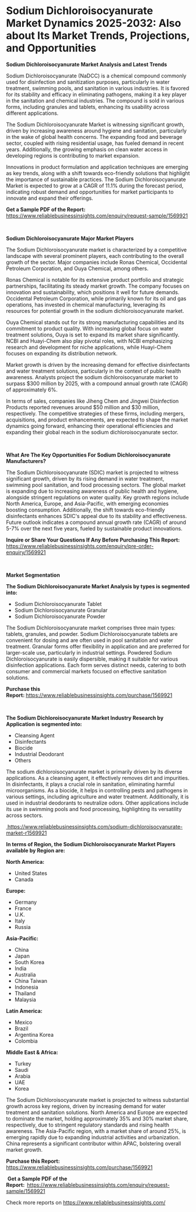 <p><h1>Sodium Dichloroisocyanurate Market Dynamics 2025-2032: Also about Its Market Trends, Projections, and Opportunities</h1></p><p><strong>Sodium Dichloroisocyanurate Market Analysis and Latest Trends</strong></p>
<p><p>Sodium Dichloroisocyanurate (NaDCC) is a chemical compound commonly used for disinfection and sanitization purposes, particularly in water treatment, swimming pools, and sanitation in various industries. It is favored for its stability and efficacy in eliminating pathogens, making it a key player in the sanitation and chemical industries. The compound is sold in various forms, including granules and tablets, enhancing its usability across different applications.</p><p>The Sodium Dichloroisocyanurate Market is witnessing significant growth, driven by increasing awareness around hygiene and sanitation, particularly in the wake of global health concerns. The expanding food and beverage sector, coupled with rising residential usage, has fueled demand in recent years. Additionally, the growing emphasis on clean water access in developing regions is contributing to market expansion.</p><p>Innovations in product formulation and application techniques are emerging as key trends, along with a shift towards eco-friendly solutions that highlight the importance of sustainable practices. The Sodium Dichloroisocyanurate Market is expected to grow at a CAGR of 11.1% during the forecast period, indicating robust demand and opportunities for market participants to innovate and expand their offerings.</p></p>
<p><strong>Get a Sample PDF of the Report:&nbsp;</strong> <a href="https://www.reliablebusinessinsights.com/enquiry/request-sample/1569921?utm_campaign=2811&utm_medium=2&utm_source=Github&utm_content=ia&utm_term=01042025&utm_id=sodium-dichloroisocyanurate">https://www.reliablebusinessinsights.com/enquiry/request-sample/1569921</a></p>
<p>&nbsp;</p>
<p><strong>Sodium Dichloroisocyanurate Major Market Players</strong></p>
<p><p>The Sodium Dichloroisocyanurate market is characterized by a competitive landscape with several prominent players, each contributing to the overall growth of the sector. Major companies include Ronas Chemical, Occidental Petroleum Corporation, and Ouya Chemical, among others.</p><p>Ronas Chemical is notable for its extensive product portfolio and strategic partnerships, facilitating its steady market growth. The company focuses on innovation and sustainability, which positions it well for future demands. Occidental Petroleum Corporation, while primarily known for its oil and gas operations, has invested in chemical manufacturing, leveraging its resources for potential growth in the sodium dichloroisocyanurate market.</p><p>Ouya Chemical stands out for its strong manufacturing capabilities and its commitment to product quality. With increasing global focus on water treatment solutions, Ouya is set to expand its market share significantly. NCBI and Huayi-Chem also play pivotal roles, with NCBI emphasizing research and development for niche applications, while Huayi-Chem focuses on expanding its distribution network.</p><p>Market growth is driven by the increasing demand for effective disinfectants and water treatment solutions, particularly in the context of public health awareness. Analysts project the sodium dichloroisocyanurate market to surpass $300 million by 2025, with a compound annual growth rate (CAGR) of approximately 6%.</p><p>In terms of sales, companies like Jiheng Chem and Jingwei Disinfection Products reported revenues around $50 million and $30 million, respectively. The competitive strategies of these firms, including mergers, acquisitions, and product enhancements, are expected to shape the market dynamics going forward, enhancing their operational efficiencies and expanding their global reach in the sodium dichloroisocyanurate sector.</p></p>
<p>&nbsp;</p>
<p><strong>What Are The Key Opportunities For Sodium Dichloroisocyanurate Manufacturers?</strong></p>
<p><p>The Sodium Dichloroisocyanurate (SDIC) market is projected to witness significant growth, driven by its rising demand in water treatment, swimming pool sanitation, and food processing sectors. The global market is expanding due to increasing awareness of public health and hygiene, alongside stringent regulations on water quality. Key growth regions include North America, Europe, and Asia-Pacific, with emerging economies boosting consumption. Additionally, the shift towards eco-friendly disinfectants enhances SDIC's appeal due to its stability and effectiveness. Future outlook indicates a compound annual growth rate (CAGR) of around 5-7% over the next five years, fueled by sustainable product innovations.</p></p>
<p><strong>Inquire or Share Your Questions If Any Before Purchasing This Report:</strong> <a href="https://www.reliablebusinessinsights.com/enquiry/pre-order-enquiry/1569921?utm_campaign=2811&utm_medium=2&utm_source=Github&utm_content=ia&utm_term=01042025&utm_id=sodium-dichloroisocyanurate">https://www.reliablebusinessinsights.com/enquiry/pre-order-enquiry/1569921</a></p>
<p>&nbsp;</p>
<p><strong>Market Segmentation</strong></p>
<p><strong>The Sodium Dichloroisocyanurate Market Analysis by types is segmented into:</strong></p>
<p><ul><li>Sodium Dichloroisocyanurate Tablet</li><li>Sodium Dichloroisocyanurate Granular</li><li>Sodium Dichloroisocyanurate Powder</li></ul></p>
<p><p>The Sodium Dichloroisocyanurate market comprises three main types: tablets, granules, and powder. Sodium Dichloroisocyanurate tablets are convenient for dosing and are often used in pool sanitation and water treatment. Granular forms offer flexibility in application and are preferred for larger-scale use, particularly in industrial settings. Powdered Sodium Dichloroisocyanurate is easily dispersible, making it suitable for various disinfection applications. Each form serves distinct needs, catering to both consumer and commercial markets focused on effective sanitation solutions.</p></p>
<p><strong>Purchase this Report:&nbsp;</strong><a href="https://www.reliablebusinessinsights.com/purchase/1569921?utm_campaign=2811&utm_medium=2&utm_source=Github&utm_content=ia&utm_term=01042025&utm_id=sodium-dichloroisocyanurate">https://www.reliablebusinessinsights.com/purchase/1569921</a></p>
<p>&nbsp;</p>
<p><strong>The Sodium Dichloroisocyanurate Market Industry Research by Application is segmented into:</strong></p>
<p><ul><li>Cleansing Agent</li><li>Disinfectants</li><li>Biocide</li><li>Industrial Deodorant</li><li>Others</li></ul></p>
<p><p>The sodium dichloroisocyanurate market is primarily driven by its diverse applications. As a cleansing agent, it effectively removes dirt and impurities. In disinfectants, it plays a crucial role in sanitation, eliminating harmful microorganisms. As a biocide, it helps in controlling pests and pathogens in various settings, including agriculture and water treatment. Additionally, it is used in industrial deodorants to neutralize odors. Other applications include its use in swimming pools and food processing, highlighting its versatility across sectors.</p></p>
<p><a href="https://www.reliablebusinessinsights.com/sodium-dichloroisocyanurate-market-r1569921?utm_campaign=2811&utm_medium=2&utm_source=Github&utm_content=ia&utm_term=01042025&utm_id=sodium-dichloroisocyanurate">&nbsp;https://www.reliablebusinessinsights.com/sodium-dichloroisocyanurate-market-r1569921</a></p>
<p><strong>In terms of Region, the Sodium Dichloroisocyanurate Market Players available by Region are:</strong></p>
<p>
    <p> <strong> North America: </strong>
        <ul>
            <li>United States</li>
            <li>Canada</li>
        </ul>
        </p> 
    <p> <strong> Europe: </strong>
        <ul>
            <li>Germany</li>
            <li>France</li>
            <li>U.K.</li>
            <li>Italy</li>
            <li>Russia</li>
        </ul>
        </p> 
    <p> <strong> Asia-Pacific: </strong>
        <ul>
            <li>China</li>
            <li>Japan</li>
            <li>South Korea</li>
            <li>India</li>
            <li>Australia</li>
            <li>China Taiwan</li>
            <li>Indonesia</li>
            <li>Thailand</li>
            <li>Malaysia</li>
        </ul>
        </p> 
    <p> <strong> Latin America: </strong>
        <ul>
            <li>Mexico</li>
            <li>Brazil</li>
            <li>Argentina Korea</li>
            <li>Colombia</li>
        </ul>
        </p> 
    <p> <strong> Middle East & Africa: </strong>
        <ul>
            <li>Turkey</li>
            <li>Saudi</li>
            <li>Arabia</li>
            <li>UAE</li>
            <li>Korea</li>
        </ul>
    </p>
    </p>
<p><p>The Sodium Dichloroisocyanurate market is projected to witness substantial growth across key regions, driven by increasing demand for water treatment and sanitation solutions. North America and Europe are expected to dominate the market, holding approximately 35% and 30% market share, respectively, due to stringent regulatory standards and rising health awareness. The Asia-Pacific region, with a market share of around 25%, is emerging rapidly due to expanding industrial activities and urbanization. China represents a significant contributor within APAC, bolstering overall market growth.</p></p>
<p><strong>Purchase this Report: </strong><a href="https://www.reliablebusinessinsights.com/purchase/1569921?utm_campaign=2811&utm_medium=2&utm_source=Github&utm_content=ia&utm_term=01042025&utm_id=sodium-dichloroisocyanurate">https://www.reliablebusinessinsights.com/purchase/1569921</a></p>
<p>&nbsp;<strong>Get a Sample PDF of the Report:&nbsp;&nbsp;</strong><a href="https://www.reliablebusinessinsights.com/enquiry/request-sample/1569921?utm_campaign=2811&utm_medium=2&utm_source=Github&utm_content=ia&utm_term=01042025&utm_id=sodium-dichloroisocyanurate">https://www.reliablebusinessinsights.com/enquiry/request-sample/1569921</a></p>
<p><strong></strong></p>
<p>Check more reports on <a href="https://www.reliablebusinessinsights.com/?utm_campaign=2811&utm_medium=2&utm_source=Github&utm_content=ia&utm_term=01042025&utm_id=sodium-dichloroisocyanurate">https://www.reliablebusinessinsights.com/</a></p>